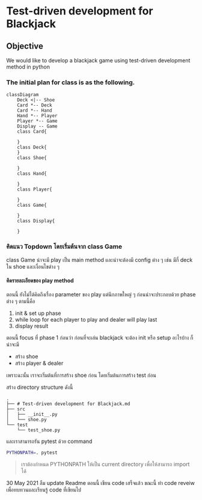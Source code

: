 # Test-driven development for Blackjack
## Objective
We would like to develop a blackjack game using test-driven development method in python

### The initial plan for class is as the following.

```mermaid
classDiagram
    Deck <|-- Shoe
    Card *-- Deck
    Card *-- Hand
    Hand *-- Player
    Player *-- Game
    Display -- Game
    class Card{
        
    }
    class Deck{
    }
    class Shoe{

    }
    class Hand{

    }
    class Player{

    }
    class Game{

    }
    class Display{

    }
```

### คิดแนว Topdown โดยเริ่มต้นจาก class Game

class Game
น่าจะมี play เป็น main method
และน่าจะต้องมี config ต่าง ๆ เช่น มีกี่ deck ใน shoe และเงื่อนไขต่าง ๆ

#### คิดรายละเอียดของ play method
ตอนนี้ ยังไม่ได้คิดถึงเรื่อง parameter ของ play แต่นึกภาพใหญ่ ๆ ก่อนน่าจะประกอบด้วย phase ต่าง ๆ ตามนี้คือ
1. init & set up phase
2. while loop for each player to play and dealer will play last
3. display result

ตอนนี้ focus ที่ phase 1 ก่อนว่า ก่อนที่จะเล่น blackjack จะต้อง init หรือ setup อะไรบ้าง ก็น่าจะมี
* สร้าง shoe
* สร้าง player & dealer

เพราะฉะนั้น เราจะเริ่มต้นที่การสร้าง shoe ก่อน
โดยเริ่มต้นการสร้าง test ก่อน

สร้าง directory structure ดังนี้
```
.
├── # Test-driven development for Blackjack.md
├── src
│   ├── __init__.py
│   └── shoe.py
└── test
    └── test_shoe.py
```
และเราสามารถรัน pytest ด้วย command
```bash
PYTHONPATH=. pytest
```
> เราต้องกำหนด PYTHONPATH ให้เป็น current directory เพื่อให้สามารถ import ได้

30 May 2021
ลืม update Readme ตอนนี้ เขียน code เสร็จแล้ว ขณะนี้ ทำ code reveiw เพื่อทบทวนและเรียนรู้ code ที่เขียนไป
